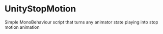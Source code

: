 # UnityStopMotion
Simple MonoBehaviour script that turns any animator state playing into stop motion animation
